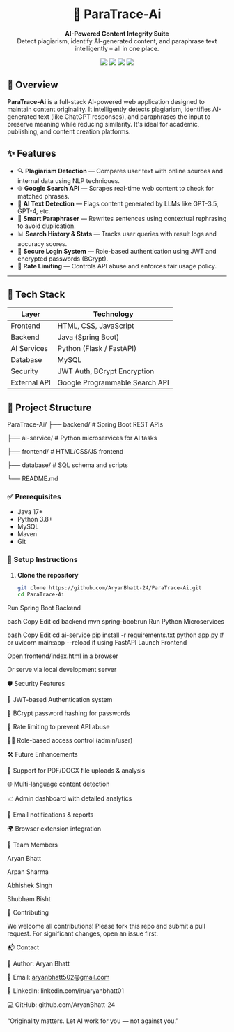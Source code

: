 <h1 align="center">🧠 ParaTrace-Ai</h1>
<p align="center">
  <b>AI-Powered Content Integrity Suite</b><br>
  Detect plagiarism, identify AI-generated content, and paraphrase text intelligently – all in one place.
</p>

<p align="center">
  <img src="https://img.shields.io/badge/Java-SpringBoot-blue?logo=java" />
  <img src="https://img.shields.io/badge/Python-FastAPI-green?logo=python" />
  <img src="https://img.shields.io/badge/MySQL-Database-orange?logo=mysql" />
  <img src="https://img.shields.io/badge/Security-JWT%20%7C%20BCrypt-important" />
</p>

## 📌 Overview

**ParaTrace-Ai** is a full-stack AI-powered web application designed to maintain content originality. It intelligently detects plagiarism, identifies AI-generated text (like ChatGPT responses), and paraphrases the input to preserve meaning while reducing similarity. It's ideal for academic, publishing, and content creation platforms.

## ✨ Features

- 🔍 **Plagiarism Detection** — Compares user text with online sources and internal data using NLP techniques.
- 🌐 **Google Search API** — Scrapes real-time web content to check for matched phrases.
- 🤖 **AI Text Detection** — Flags content generated by LLMs like GPT-3.5, GPT-4, etc.
- 🔄 **Smart Paraphraser** — Rewrites sentences using contextual rephrasing to avoid duplication.
- 📊 **Search History & Stats** — Tracks user queries with result logs and accuracy scores.
- 🔐 **Secure Login System** — Role-based authentication using JWT and encrypted passwords (BCrypt).
- 🚫 **Rate Limiting** — Controls API abuse and enforces fair usage policy.

---

## 🧰 Tech Stack

| Layer        | Technology                    |
|--------------|-------------------------------|
| Frontend     | HTML, CSS, JavaScript         |
| Backend      | Java (Spring Boot)            |
| AI Services  | Python (Flask / FastAPI)      |
| Database     | MySQL                         |
| Security     | JWT Auth, BCrypt Encryption   |
| External API | Google Programmable Search API|

## 📂 Project Structure

ParaTrace-Ai/
├── backend/ # Spring Boot REST APIs

├── ai-service/ # Python microservices for AI tasks

├── frontend/ # HTML/CSS/JS frontend

├── database/ # SQL schema and scripts

└── README.md

### ✅ Prerequisites
- Java 17+
- Python 3.8+
- MySQL
- Maven
- Git

### 🔧 Setup Instructions

1. **Clone the repository**
   ```bash
   git clone https://github.com/AryanBhatt-24/ParaTrace-Ai.git
   cd ParaTrace-Ai
Run Spring Boot Backend

bash
Copy
Edit
cd backend
mvn spring-boot:run
Run Python Microservices

bash
Copy
Edit
cd ai-service
pip install -r requirements.txt
python app.py  # or uvicorn main:app --reload if using FastAPI
Launch Frontend

Open frontend/index.html in a browser

Or serve via local development server

🛡️ Security Features

🔐 JWT-based Authentication system

🧂 BCrypt password hashing for passwords

🚦 Rate limiting to prevent API abuse

🧑‍⚖️ Role-based access control (admin/user)

🛠️ Future Enhancements

📎 Support for PDF/DOCX file uploads & analysis

🌐 Multi-language content detection

📈 Admin dashboard with detailed analytics

🔔 Email notifications & reports

🌍 Browser extension integration

🤝 Team Members

Aryan Bhatt

Arpan Sharma

Abhishek Singh

Shubham Bisht

🙌 Contributing

We welcome all contributions!
Please fork this repo and submit a pull request. For significant changes, open an issue first.

📬 Contact

👤 Author: Aryan Bhatt

📧 Email: aryanbhatt502@gmail.com

🔗 LinkedIn: linkedin.com/in/aryanbhatt01

💻 GitHub: github.com/AryanBhatt-24

“Originality matters. Let AI work for you — not against you.”
